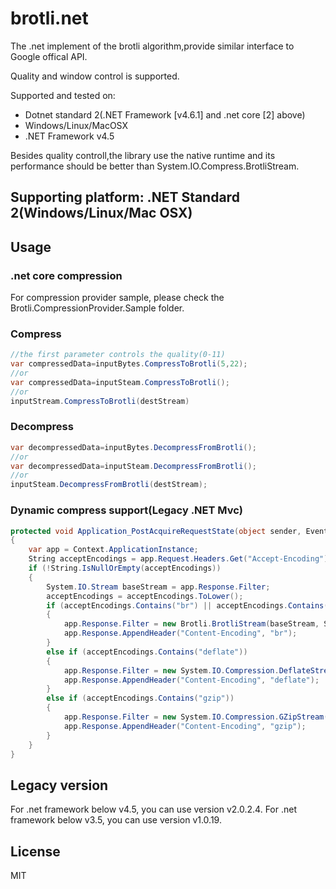 # brotli.net
The .net implement of the brotli algorithm,provide similar interface to Google offical API.

Quality and window control is supported.

Supported and tested on:
- Dotnet standard 2(.NET Framework [v4.6.1] and .net core [2] above)
- Windows/Linux/MacOSX
- .NET Framework v4.5

Besides quality controll,the library use the native runtime and its performance should be better than System.IO.Compress.BrotliStream.
## Supporting platform: .NET Standard 2(Windows/Linux/Mac OSX)

## Usage
### .net core compression
For compression provider sample, please check the Brotli.CompressionProvider.Sample folder.
### Compress

```C#
//the first parameter controls the quality(0-11)
var compressedData=inputBytes.CompressToBrotli(5,22);
//or
var compressedData=inputSteam.CompressToBrotli();
//or
inputStream.CompressToBrotli(destStream)
```       

### Decompress

```C#
var decompressedData=inputBytes.DecompressFromBrotli();
//or
var decompressedData=inputSteam.DecompressFromBrotli();
//or
inputSteam.DecompressFromBrotli(destStream);
```

### Dynamic compress support(Legacy .NET Mvc)

```C#
protected void Application_PostAcquireRequestState(object sender, EventArgs e)
{
    var app = Context.ApplicationInstance;
    String acceptEncodings = app.Request.Headers.Get("Accept-Encoding");
    if (!String.IsNullOrEmpty(acceptEncodings))
    {
        System.IO.Stream baseStream = app.Response.Filter;
        acceptEncodings = acceptEncodings.ToLower();
        if (acceptEncodings.Contains("br") || acceptEncodings.Contains("brotli"))
        {
            app.Response.Filter = new Brotli.BrotliStream(baseStream, System.IO.Compression.CompressionMode.Compress);
            app.Response.AppendHeader("Content-Encoding", "br");
        }
        else if (acceptEncodings.Contains("deflate"))
        {
            app.Response.Filter = new System.IO.Compression.DeflateStream(baseStream, System.IO.Compression.CompressionMode.Compress);
            app.Response.AppendHeader("Content-Encoding", "deflate");
        }
        else if (acceptEncodings.Contains("gzip"))
        {
            app.Response.Filter = new System.IO.Compression.GZipStream(baseStream, System.IO.Compression.CompressionMode.Compress);
            app.Response.AppendHeader("Content-Encoding", "gzip");
        }
    }
}      	
```

## Legacy version
For .net framework below v4.5, you can use version v2.0.2.4.
For .net framework below v3.5, you can use version v1.0.19.

## License
MIT